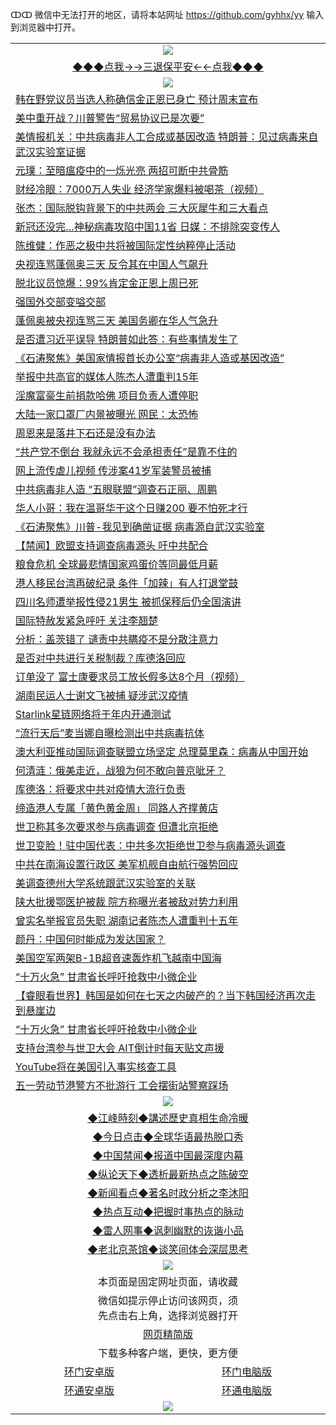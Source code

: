 ↀↀ 微信中无法打开的地区，请将本站网址 https://github.com/gyhhx/yy 输入到浏览器中打开。 

 <table>
  <tr>
    <td colspan="2" align=center><img src="https://github.com/gyhhx/image-upload/blob/master/3t%20(1).jpg"></td>
 </tr>
 <tr><td colspan="2" align="center"><a href="https://new.xsign.surf/?name=ogQuit&key=wuvfnsbmlgiqemgy&from=yy">◆◆◆点我→→三退保平安←←点我◆◆◆</a></td></tr>
  <tr>
    <td colspan="2" align=center><img src="https://cdn.jsdelivr.net/gh/gyoupiodf/im1/%E7%BD%91%E9%97%A8%E6%96%B0%E9%97%BB1.jpg"></td>
 </tr>
<tr><td colspan="2" align="left"><a href="https://new.xsign.surf/?name=c1165140&key=wuvfnsbmlgiqemgy&from=yy">韩在野党议员当选人称确信金正恩已身亡 预计周末宣布</a></td></tr>
<tr><td colspan="2" align="left"><a href="https://new.xsign.surf/?name=c1165196&key=wuvfnsbmlgiqemgy&from=yy">美中重开战？川普警告“贸易协议已是次要”</a></td></tr>
<tr><td colspan="2" align="left"><a href="https://new.xsign.surf/?name=c1165215&key=wuvfnsbmlgiqemgy&from=yy">美情报机关：中共病毒非人工合成或基因改造 特朗普：见过病毒来自武汉实验室证据</a></td></tr>
<tr><td colspan="2" align="left"><a href="https://new.xsign.surf/?name=c1165153&key=wuvfnsbmlgiqemgy&from=yy">元璞：至暗瘟疫中的一烁光亮 两招可断中共骨筋</a></td></tr>
<tr><td colspan="2" align="left"><a href="https://new.xsign.surf/?name=c1165122&key=wuvfnsbmlgiqemgy&from=yy">财经冷眼：7000万人失业  经济学家爆料被喝茶（视频）</a></td></tr>
<tr><td colspan="2" align="left"><a href="https://new.xsign.surf/?name=c1165150&key=wuvfnsbmlgiqemgy&from=yy">张杰：国际脱钩背景下的中共两会  三大灰犀牛和三大看点</a></td></tr>
<tr><td colspan="2" align="left"><a href="https://new.xsign.surf/?name=c1165224&key=wuvfnsbmlgiqemgy&from=yy">新冠还没完…神秘病毒攻陷中国11省 日媒：不排除突变传人</a></td></tr>
<tr><td colspan="2" align="left"><a href="https://new.xsign.surf/?name=c1165154&key=wuvfnsbmlgiqemgy&from=yy">陈维健：作恶之极中共将被国际定性纳粹停止活动</a></td></tr>
<tr><td colspan="2" align="left"><a href="https://new.xsign.surf/?name=c1165221&key=wuvfnsbmlgiqemgy&from=yy">央视连骂蓬佩奥三天 反令其在中国人气飙升</a></td></tr>
<tr><td colspan="2" align="left"><a href="https://new.xsign.surf/?name=c1165135&key=wuvfnsbmlgiqemgy&from=yy">脱北议员惊爆：99%肯定金正恩上周已死</a></td></tr>
<tr><td colspan="2" align="left"><a href="https://new.xsign.surf/?name=c1165209&key=wuvfnsbmlgiqemgy&from=yy">强国外交部变嗌交部</a></td></tr>
<tr><td colspan="2" align="left"><a href="https://new.xsign.surf/?name=c1165165&key=wuvfnsbmlgiqemgy&from=yy">蓬佩奥被央视连骂三天 美国务卿在华人气急升</a></td></tr>
<tr><td colspan="2" align="left"><a href="https://new.xsign.surf/?name=c1165161&key=wuvfnsbmlgiqemgy&from=yy">是否遭习近平误导 特朗普如此答：有些事情发生了</a></td></tr>
<tr><td colspan="2" align="left"><a href="https://new.xsign.surf/?name=c1165197&key=wuvfnsbmlgiqemgy&from=yy">《石涛聚焦》美国家情报首长办公室“病毒非人造或基因改造”</a></td></tr>
<tr><td colspan="2" align="left"><a href="https://new.xsign.surf/?name=c1165195&key=wuvfnsbmlgiqemgy&from=yy">举报中共高官的媒体人陈杰人遭重判15年</a></td></tr>
<tr><td colspan="2" align="left"><a href="https://new.xsign.surf/?name=c1165234&key=wuvfnsbmlgiqemgy&from=yy">淫魔富豪生前捐款哈佛 项目负责人遭停职</a></td></tr>
<tr><td colspan="2" align="left"><a href="https://new.xsign.surf/?name=c1165149&key=wuvfnsbmlgiqemgy&from=yy">大陆一家口罩厂内景被曝光 网民：太恐怖</a></td></tr>
<tr><td colspan="2" align="left"><a href="https://new.xsign.surf/?name=c1165228&key=wuvfnsbmlgiqemgy&from=yy">周恩来是落井下石还是没有办法</a></td></tr>
<tr><td colspan="2" align="left"><a href="https://new.xsign.surf/?name=c1165183&key=wuvfnsbmlgiqemgy&from=yy">“共产党不倒台 我就永远不会承担责任”是靠不住的</a></td></tr>
<tr><td colspan="2" align="left"><a href="https://new.xsign.surf/?name=c1165207&key=wuvfnsbmlgiqemgy&from=yy">网上流传虐儿视频 传涉案41岁军装警员被捕</a></td></tr>
<tr><td colspan="2" align="left"><a href="https://new.xsign.surf/?name=c1165227&key=wuvfnsbmlgiqemgy&from=yy">中共病毒非人造 “五眼联盟”调查石正丽、周鹏</a></td></tr>
<tr><td colspan="2" align="left"><a href="https://new.xsign.surf/?name=c1165192&key=wuvfnsbmlgiqemgy&from=yy">华人小哥：我在温哥华干这个日赚200 要不怕死才行</a></td></tr>
<tr><td colspan="2" align="left"><a href="https://new.xsign.surf/?name=c1165168&key=wuvfnsbmlgiqemgy&from=yy">《石涛聚焦》川普-我见到确凿证据 病毒源自武汉实验室</a></td></tr>
<tr><td colspan="2" align="left"><a href="https://new.xsign.surf/?name=c1165220&key=wuvfnsbmlgiqemgy&from=yy">【禁闻】欧盟支持调查病毒源头 吁中共配合</a></td></tr>
<tr><td colspan="2" align="left"><a href="https://new.xsign.surf/?name=c1165184&key=wuvfnsbmlgiqemgy&from=yy">粮食危机 全球最悲情国家鸡蛋价等同最低月薪</a></td></tr>
<tr><td colspan="2" align="left"><a href="https://new.xsign.surf/?name=c1165212&key=wuvfnsbmlgiqemgy&from=yy">港人移民台湾再破纪录 条件「加辣」有人打退堂鼓</a></td></tr>
<tr><td colspan="2" align="left"><a href="https://new.xsign.surf/?name=c1165181&key=wuvfnsbmlgiqemgy&from=yy">四川名师遭举报性侵21男生 被抓保释后仍全国演讲</a></td></tr>
<tr><td colspan="2" align="left"><a href="https://new.xsign.surf/?name=c1165229&key=wuvfnsbmlgiqemgy&from=yy">国际特赦发紧急呼吁 关注李翘楚</a></td></tr>
<tr><td colspan="2" align="left"><a href="https://new.xsign.surf/?name=c1165167&key=wuvfnsbmlgiqemgy&from=yy">分析：盖茨错了 谴责中共瞒疫不是分散注意力</a></td></tr>
<tr><td colspan="2" align="left"><a href="https://new.xsign.surf/?name=c1165124&key=wuvfnsbmlgiqemgy&from=yy">是否对中共进行关税制裁？库德洛回应</a></td></tr>
<tr><td colspan="2" align="left"><a href="https://new.xsign.surf/?name=c1165125&key=wuvfnsbmlgiqemgy&from=yy">订单没了  富士康要求员工放长假多达8个月（视频）</a></td></tr>
<tr><td colspan="2" align="left"><a href="https://new.xsign.surf/?name=c1165231&key=wuvfnsbmlgiqemgy&from=yy">湖南民运人士谢文飞被捕 疑涉武汉疫情</a></td></tr>
<tr><td colspan="2" align="left"><a href="https://new.xsign.surf/?name=c1165201&key=wuvfnsbmlgiqemgy&from=yy">Starlink星链网络将于年内开通测试</a></td></tr>
<tr><td colspan="2" align="left"><a href="https://new.xsign.surf/?name=c1165180&key=wuvfnsbmlgiqemgy&from=yy">“流行天后”麦当娜自曝检测出中共病毒抗体</a></td></tr>
<tr><td colspan="2" align="left"><a href="https://new.xsign.surf/?name=c1165214&key=wuvfnsbmlgiqemgy&from=yy">澳大利亚推动国际调查联盟立场坚定 总理莫里森：病毒从中国开始</a></td></tr>
<tr><td colspan="2" align="left"><a href="https://new.xsign.surf/?name=c1165151&key=wuvfnsbmlgiqemgy&from=yy">何清涟：俄美走近，战狼为何不敢向普京呲牙？</a></td></tr>
<tr><td colspan="2" align="left"><a href="https://new.xsign.surf/?name=c1165185&key=wuvfnsbmlgiqemgy&from=yy">库德洛：将要求中共对疫情大流行负责</a></td></tr>
<tr><td colspan="2" align="left"><a href="https://new.xsign.surf/?name=c1165213&key=wuvfnsbmlgiqemgy&from=yy">缔造港人专属「黄色黄金周」 同路人齐撑黄店</a></td></tr>
<tr><td colspan="2" align="left"><a href="https://new.xsign.surf/?name=c1165218&key=wuvfnsbmlgiqemgy&from=yy">世卫称其多次要求参与病毒调查 但遭北京拒绝</a></td></tr>
<tr><td colspan="2" align="left"><a href="https://new.xsign.surf/?name=c1165160&key=wuvfnsbmlgiqemgy&from=yy">世卫变脸！驻中国代表：中共多次拒绝世卫参与病毒源头调查</a></td></tr>
<tr><td colspan="2" align="left"><a href="https://new.xsign.surf/?name=c1165162&key=wuvfnsbmlgiqemgy&from=yy">中共在南海设置行政区 美军机舰自由航行强势回应</a></td></tr>
<tr><td colspan="2" align="left"><a href="https://new.xsign.surf/?name=c1165123&key=wuvfnsbmlgiqemgy&from=yy">美调查德州大学系统跟武汉实验室的关联</a></td></tr>
<tr><td colspan="2" align="left"><a href="https://new.xsign.surf/?name=c1165182&key=wuvfnsbmlgiqemgy&from=yy">陕大批援鄂医护被裁 院方称曝光者被敌对势力利用</a></td></tr>
<tr><td colspan="2" align="left"><a href="https://new.xsign.surf/?name=c1165211&key=wuvfnsbmlgiqemgy&from=yy">曾实名举报官员失职 湖南记者陈杰人遭重判十五年</a></td></tr>
<tr><td colspan="2" align="left"><a href="https://new.xsign.surf/?name=c1165219&key=wuvfnsbmlgiqemgy&from=yy">颜丹：中国何时能成为发达国家？</a></td></tr>
<tr><td colspan="2" align="left"><a href="https://new.xsign.surf/?name=c1165203&key=wuvfnsbmlgiqemgy&from=yy">美国空军两架B-1B超音速轰炸机飞越南中国海</a></td></tr>
<tr><td colspan="2" align="left"><a href="https://new.xsign.surf/?name=c1165163&key=wuvfnsbmlgiqemgy&from=yy">“十万火急” 甘肃省长呼吁抢救中小微企业</a></td></tr>
<tr><td colspan="2" align="left"><a href="https://new.xsign.surf/?name=c1165156&key=wuvfnsbmlgiqemgy&from=yy">【睿眼看世界】韩国是如何在七天之内破产的？当下韩国经济再次走到悬崖边</a></td></tr>
<tr><td colspan="2" align="left"><a href="https://new.xsign.surf/?name=c1165230&key=wuvfnsbmlgiqemgy&from=yy">“十万火急” 甘肃省长呼吁抢救中小微企业</a></td></tr>
<tr><td colspan="2" align="left"><a href="https://new.xsign.surf/?name=c1165191&key=wuvfnsbmlgiqemgy&from=yy">支持台湾参与世卫大会 AIT倒计时每天贴文声援</a></td></tr>
<tr><td colspan="2" align="left"><a href="https://new.xsign.surf/?name=c1165202&key=wuvfnsbmlgiqemgy&from=yy">YouTube将在美国引入事实核查工具</a></td></tr>
<tr><td colspan="2" align="left"><a href="https://new.xsign.surf/?name=c1165164&key=wuvfnsbmlgiqemgy&from=yy">五一劳动节港警方不批游行 工会摆街站警察踩场</a></td></tr>

 <tr>
   <td colspan="2" align=center><img src="https://cdn.jsdelivr.net/gh/gyoupiodf/im1/jf-1.jpg"></td>
  </tr>
   <tr>
   <td colspan="2" align=center> 
<a href="https://new.xsign.surf/oo.aspx?name=c922850&key=wuvfnsbmlgiqemgy&from=yy&tag=9877">◆江峰時刻◆講述歷史真相生命冷暖</a><br/>
    </td>
  </tr>
   <tr>
   <td colspan="2" align=center> 
<a href="https://new.xsign.surf/oo.aspx?name=c816850&key=wuvfnsbmlgiqemgy&from=yy&tag=9877">◆今日点击◆全球华语最热脱口秀</a><br/>
    </td>
  </tr>
  <tr>
  <td colspan="2" align=center>
<a href="https://new.xsign.surf/oo.aspx?name=c816860&key=wuvfnsbmlgiqemgy&from=yy&tag=99733110">◆中国禁闻◆报道中国最深度内幕</a><br/>
   </tr>
  <tr>
     <td colspan="2" align=center>
<a href="https://new.xsign.surf/oo.aspx?name=c816855&key=wuvfnsbmlgiqemgy&from=yy&tag=997110">◆纵论天下◆透析最新热点之陈破空</a><br/>
   </tr>
   <tr>
      <td colspan="2" align=center>
<a href="https://new.xsign.surf/oo.aspx?name=c838308&key=wuvfnsbmlgiqemgy&from=yy&tag=9973110">◆新闻看点◆著名时政分析之李沐阳</a><br/>
   </tr>
   <tr>
     <td colspan="2" align=center>
<a href="https://new.xsign.surf/oo.aspx?name=c816852&key=wuvfnsbmlgiqemgy&from=yy&tag=9733110">◆热点互动◆把握时事热点的脉动</a><br/>
   </tr>
   <tr>
      <td colspan="2" align=center>
<a href="https://new.xsign.surf/oo.aspx?name=c816694&key=wuvfnsbmlgiqemgy&from=yy&tag=93310">◆雷人网事◆讽刺幽默的诙谐小品</a><br/>
   </tr>
   <tr>
    <td colspan="2" align=center>
<a href="https://new.xsign.surf/oo.aspx?name=c816650&key=wuvfnsbmlgiqemgy&from=yy&tag=9973110">◆老北京茶馆◆谈笑间体会深层思考</a><br/>
   </tr>
<tr>
    <td colspan="2" align="center"><img src="https://cdn.jsdelivr.net/gh/opipe/up/oGate65.jpg"/></td>
  </tr>
  <tr>
    <td colspan="2" align="center">本页面是固定网址页面，请收藏</td>
  <tr>
  <tr>
    <td colspan="2" align="center">微信如提示停止访问该网页，须<br/>先点击右上角，选择浏览器打开</td>
  <tr>
  <tr>
    <td colspan="2" align="center"><a href="https://gitcdn.xyz/cdn/otiny/up/master/show004.htm">网页精简版</a></td>
  </tr>
  <tr>
    <td colspan="2" align="center">下载多种客户端，更快，更方便</td>
  <tr>
  <tr>
    <td align="center"><a href="https://cdn.jsdelivr.net/gh/opipe/up/oGatea.apk">环门安卓版</a></td>
    <td align="center"><a href="https://cdn.jsdelivr.net/gh/opipe/up/oGate.zip">环门电脑版</a></td>
  </tr>
  <tr>
    <td align="center"><a href="https://cdn.jsdelivr.net/gh/opipe/up/oPipe.apk">环通安卓版</a></td>
    <td align="center"><a href="https://raw.githubusercontent.com/opipe/up/master/oPipe.zip">环通电脑版</a></td>
  </tr>
  <tr>
    <td colspan="2" align="center"><img src="https://cdn.jsdelivr.net/gh/opipe/up/oGate640.jpg"/></td>
  </tr>

</table>


